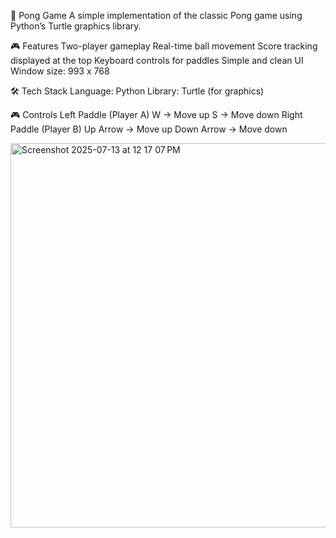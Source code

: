 🏓 Pong Game
A simple implementation of the classic Pong game using Python’s Turtle graphics library.

🎮 Features
Two-player gameplay
Real-time ball movement
Score tracking displayed at the top
Keyboard controls for paddles
Simple and clean UI
Window size: 993 x 768

🛠️ Tech Stack
Language: Python
Library: Turtle (for graphics)

🎮 Controls
Left Paddle (Player A)
W → Move up
S → Move down
Right Paddle (Player B)
Up Arrow → Move up
Down Arrow → Move down

<img width="788" height="615" alt="Screenshot 2025-07-13 at 12 17 07 PM" src="https://github.com/user-attachments/assets/e47c4bd5-9ded-4fe5-b75f-c92bcda58650" />
